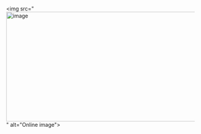 <img src="<img width="1034" height="292" alt="image" src="https://github.com/user-attachments/assets/3baa8a68-800c-4ffe-9a32-ae9daedf76b9" />
" alt="Online image">
